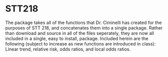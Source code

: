 # STT218
The package takes all of the functions that Dr. Ciminelli has created for the purposes of STT 218, and concatenates them into a single package. Rather than download and source in all of the files seperately, they are now all included in a single, easy to install, package. Included herein are the following (subject to increase as new functions are introduced in class): Linear trend, relative risk, odds ratios, and local odds ratios.